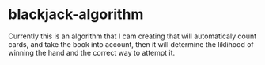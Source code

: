 # blackjack-algorithm

Currently this is an algorithm that I cam creating that will automaticaly count cards, and take the book into account, then it will determine the liklihood of winning the hand and the correct way to attempt it.
